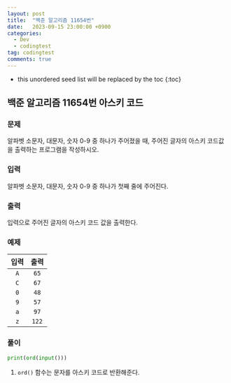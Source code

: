 ```yaml
---
layout: post
title:  "백준 알고리즘 11654번"
date:   2023-09-15 23:00:00 +0900
categories:
  - Dev
  - codingtest
tag: codingtest
comments: true
---
```


* this unordered seed list will be replaced by the toc
{:toc}

## 백준 알고리즘 11654번 아스키 코드

### 문제

알파벳 소문자, 대문자, 숫자 0-9 중 하나가 주어졌을 때, 주어진 글자의 아스키 코드값을 출력하는 프로그램을 작성하시오.

### 입력

알파벳 소문자, 대문자, 숫자 0-9 중 하나가 첫째 줄에 주어진다.

### 출력

입력으로 주어진 글자의 아스키 코드 값을 출력한다.

### 예제

| 입력 | 출력 |
| :--: | :--: |
| `A` | `65` |
| `C` | `67` |
| `0` | `48` |
| `9` | `57` |
| `a` | `97` |
| `z` | `122` |

### 풀이

```py
print(ord(input()))
```

1. `ord()` 함수는 문자를 아스키 코드로 반환해준다.